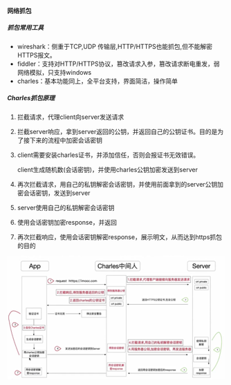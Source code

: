 #### 网络抓包

##### 抓包常用工具

* wireshark：侧重于TCP,UDP 传输层,HTTP/HTTPS也能抓包,但不能解密HTTPS报文。
* fiddler：支持对HTTP/HTTPS协议，篡改请求入参，篡改请求断电重发，弱网络模拟，只支持windows
* charles：基本功能同上，全平台支持，界面简洁，操作简单

##### Charles抓包原理

1. 拦截请求，代理client向server发送请求

2. 拦截server响应，拿到server返回的公钥，并返回自己的公钥证书。目的是为了接下来的流程中加密会话密钥

3. client需要安装charles证书，并添加信任，否则会报证书无效错误。

   client生成随机数(会话密钥)，并使用charles公钥加密发送到server

4. 再次拦截请求，用自己的私钥解密会话密钥，并使用前面拿到的server公钥加密会话密钥，发送到server

5. server使用自己的私钥解密会话密钥

6. 使用会话密钥加密response，并返回

7. 再次拦截响应，使用会话密钥解密response，展示明文，从而达到https抓包的目的

<img src="assets/image-20210823114939664.png" alt="image-20210823114939664"  />



